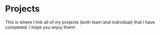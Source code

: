 # Projects
This is where I link all of my projects (both team and individual) that I have completed. I hope you enjoy them! 
